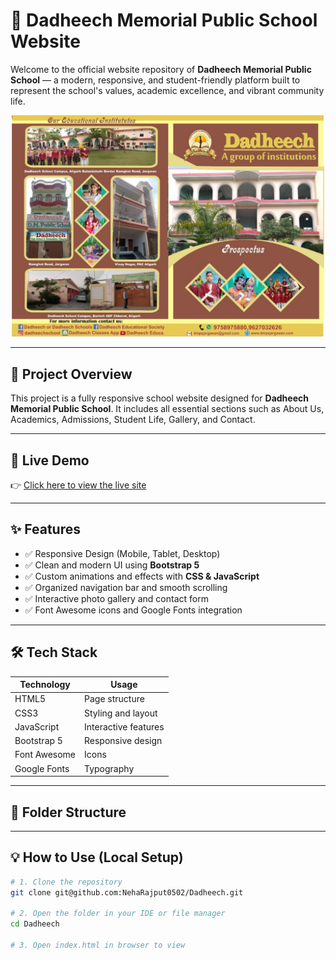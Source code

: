 # 🏫 Dadheech Memorial Public School Website

Welcome to the official website repository of **Dadheech Memorial Public School** — a modern, responsive, and student-friendly platform built to represent the school's values, academic excellence, and vibrant community life.

<!-- Markdown image syntax -->
<!-- ![Dadheech Prospectus](./Dadheech%20Prospectus.jpeg) -->

<!-- Use this instead -->
<p align="center">
  <img src="./Dadheech%20Prospectus.jpeg" alt="Dadheech Prospectus" width="500" />
</p>




---

## 📌 Project Overview

This project is a fully responsive school website designed for **Dadheech Memorial Public School**. It includes all essential sections such as About Us, Academics, Admissions, Student Life, Gallery, and Contact.

---

## 🚀 Live Demo

👉 [Click here to view the live site]([https://dadheechschools.github.io/Dadheech/])

---

## ✨ Features

- ✅ Responsive Design (Mobile, Tablet, Desktop)
- ✅ Clean and modern UI using **Bootstrap 5**
- ✅ Custom animations and effects with **CSS & JavaScript**
- ✅ Organized navigation bar and smooth scrolling
- ✅ Interactive photo gallery and contact form
- ✅ Font Awesome icons and Google Fonts integration

---

## 🛠️ Tech Stack

| Technology | Usage |
|-----------|-------|
| HTML5     | Page structure |
| CSS3      | Styling and layout |
| JavaScript | Interactive features |
| Bootstrap 5 | Responsive design |
| Font Awesome | Icons |
| Google Fonts | Typography |

---

## 📂 Folder Structure

---

## 💡 How to Use (Local Setup)

```bash
# 1. Clone the repository
git clone git@github.com:NehaRajput0502/Dadheech.git

# 2. Open the folder in your IDE or file manager
cd Dadheech

# 3. Open index.html in browser to view


